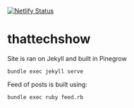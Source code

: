 [![Netlify Status](https://api.netlify.com/api/v1/badges/75f0cbf5-2366-4abd-8401-728051eb4648/deploy-status)](https://app.netlify.com/sites/thattechshow/deploys)

# thattechshow

Site is ran on Jekyll and built in Pinegrow

`bundle exec jekyll serve`

Feed of posts is built using:

`bundle exec ruby feed.rb`
